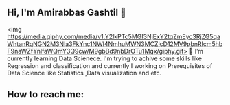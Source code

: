 ## Hi, I'm Amirabbas Gashtil 👋
<img https://media.giphy.com/media/v1.Y2lkPTc5MGI3NjExY2tqZmEyc3RjZG5qaWhtanRqNGN2M3Nla3FkYnc1NWl4NmhuMWN3MCZlcD12MV9pbnRlcm5hbF9naWZfYnlfaWQmY3Q9cw/M9gbBd9nbDrOTu1Mqx/giphy.gif>
🌱 I’m currently learning Data Scienece. I'm trying to achive some skills like Regression and classification 
and currently I working on Prerequisites of Data Science like Statistics ,Data visualization and etc.

## How to reach me: 

<!--
**amirabbasgashtil/amirabbasgashtil** is a ✨ _special_ ✨ repository because its `README.md` (this file) appears on your GitHub profile.

Here are some ideas to get you started:

- 🔭 I’m currently working on ...
- 🌱 I’m currently learning ...
- 👯 I’m looking to collaborate on ...
- 🤔 I’m looking for help with ...
- 💬 Ask me about ...
- 📫 
- 😄 Pronouns: ...
- ⚡ Fun fact: ...
-->
